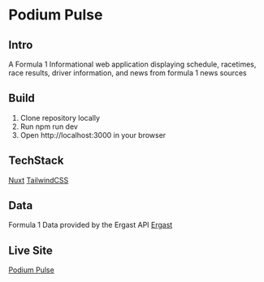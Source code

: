 # Podium Pulse

## Intro

A Formula 1 Informational web application displaying schedule, racetimes, race results, driver information, and news from formula 1 news sources

## Build

1. Clone repository locally
2. Run npm run dev
3. Open http://localhost:3000 in your browser

## TechStack

[Nuxt](https://nuxt.com/)
[TailwindCSS](https://tailwindcss.com/)

## Data

Formula 1 Data provided by the Ergast API
[Ergast](https://ergast.com/mrd/)

## Live Site

[Podium Pulse](https://podiumpulse.netlify.app)
